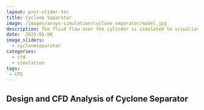 ```yaml
---
layout: post-slider-toc
title: Cyclone Separator
image: /images/ansys-simulation/cyclone separator/model.jpg
description: The fluid flow over the cylinder is simulated to visualize the Von Karman Street.
date:  2021-01-08
image_sliders:
  - cycloneseparator
categories:
  - cfd 
  - simulation
tags:
 - CFD
---
```


## Design and CFD Analysis of Cyclone Separator


